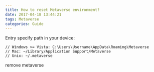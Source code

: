 ```yaml
---
title: How to reset Metaverse environment?
date: 2017-04-18 13:44:21
tags: Metaverse
categories: Guide
---
```


Entry specify path in your device:

    // Windows >= Vista: C:\Users\Username\AppData\Roaming\Metaverse
    // Mac: ~/Library/Application Support/Metaverse
    // Unix: ~/.metaverse

remove metaverse 

